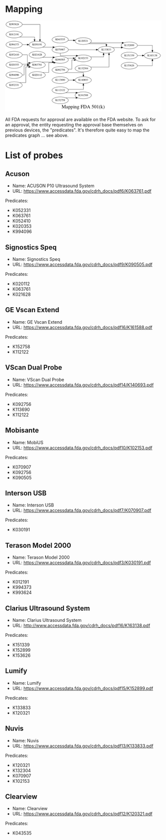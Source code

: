 # Mapping

![](/include/fda.gov/fda.png)

All FDA requests for approval are available on the FDA website. To ask for an approval, the entity requesting the approval base themselves on previous devices, the "predicates". It's therefore quite easy to map the predicates graph ... see above.

# List of probes

## Acuson

* Name: ACUSON P10 Ultrasound  System
* URL: https://www.accessdata.fda.gov/cdrh_docs/pdf6/K063761.pdf

Predicates:

* K052331
* K063761
* K052410 
* K020353
* K994096

## Signostics Speq

* Name: Signostics Speq
* URL: https://www.accessdata.fda.gov/cdrh_docs/pdf9/K090505.pdf

Predicates:

* K020112
* K063761
* K021628


## GE Vscan Extend

* Name: GE Vscan Extend
* URL: https://www.accessdata.fda.gov/cdrh_docs/pdf16/K161588.pdf

Predicates:

* K152758
* K112122

## VScan Dual Probe

* Name: VScan Dual Probe
* URL: https://www.accessdata.fda.gov/cdrh_docs/pdf14/K140693.pdf

Predicates:

* K092756
* K113690
* K112122


## Mobisante

* Name: MobiUS
* URL: https://www.accessdata.fda.gov/cdrh_docs/pdf10/K102153.pdf

Predicates: 

* K070907
* K092756
* K090505

## Interson USB

* Name: Interson USB
* URL: https://www.accessdata.fda.gov/cdrh_docs/pdf7/K070907.pdf

Predicates: 

* K030191



## Terason Model  2000

* Name: Terason Model  2000
* URL: https://www.accessdata.fda.gov/cdrh_docs/pdf3/K030191.pdf

Predicates: 

* K012191 
* K994373
* K993624


## Clarius Ultrasound System

* Name: Clarius Ultrasound System
* URL: http://www.accessdata.fda.gov/cdrh_docs/pdf16/K163138.pdf

Predicates: 

* K151339
* K152899
* K153626

## Lumify

* Name: Lumify
* URL: https://www.accessdata.fda.gov/cdrh_docs/pdf15/K152899.pdf

Predicates: 

* K133833
* K120321

## Nuvis

* Name: Nuvis
* URL: https://www.accessdata.fda.gov/cdrh_docs/pdf13/K133833.pdf

Predicates:

* K120321
* K132304
* K070907
* K102153


## Clearview

* Name: Clearview
* URL: https://www.accessdata.fda.gov/cdrh_docs/pdf12/K120321.pdf

Predicates:

* K043535
